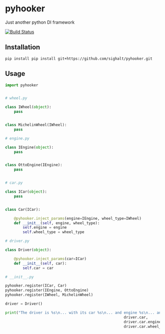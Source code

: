 # pyhooker
Just another python DI framework

[![Build Status](https://travis-ci.org/sighalt/pyhooker.svg?branch=master)](https://travis-ci.org/sighalt/pyhooker)

## Installation

```
pip install pip install git+https://github.com/sighalt/pyhooker.git
```

## Usage

```python
import pyhooker


# wheel.py

class IWheel(object):
    pass


class MichelinWheel(IWheel):
    pass

# engine.py

class IEngine(object):
    pass


class OttoEngine(IEngine):
    pass


# car.py

class ICar(object):
    pass


class Car(ICar):

    @pyhooker.inject_params(engine=IEngine, wheel_type=IWheel)
    def __init__(self, engine, wheel_type):
        self.engine = engine
        self.wheel_type = wheel_type

# driver.py

class Driver(object):

    @pyhooker.inject_params(car=ICar)
    def __init__(self, car):
        self.car = car

# __init__.py

pyhooker.register(ICar, Car)
pyhooker.register(IEngine, OttoEngine)
pyhooker.register(IWheel, MichelinWheel)

driver = Driver()

print("The driver is %s\n... with its car %s\n... and engine %s\n... and wheel type %s" % (driver,
                                                      driver.car,
                                                      driver.car.engine,
                                                      driver.car.wheel_type))
```
